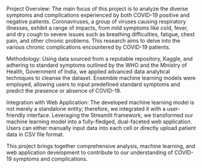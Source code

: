Project Overview:
The main focus of this project is to analyze the diverse symptoms and complications experienced by both COVID-19 positive and negative patients. Coronaviruses, a group of viruses causing respiratory illnesses, exhibit a range of impacts, from mild symptoms like cold, fever, and dry cough to severe issues such as breathing difficulties, fatigue, chest pain, and other chronic problems. This research aims to delve into the various chronic complications encountered by COVID-19 patients.

Methodology:
Using data sourced from a reputable repository, Kaggle, and adhering to standard symptoms outlined by the WHO and the Ministry of Health, Government of India, we applied advanced data analytical techniques to cleanse the dataset. Ensemble machine learning models were employed, allowing users to input predefined standard symptoms and predict the presence or absence of COVID-19.

Integration with Web Application:
The developed machine learning model is not merely a standalone entity; therefore, we integrated it with a user-friendly interface. Leveraging the Streamlit framework, we transformed our machine learning model into a fully-fledged, dual-faceted web application. Users can either manually input data into each cell or directly upload patient data in CSV file format.

This project brings together comprehensive analysis, machine learning, and web application development to contribute to our understanding of COVID-19 symptoms and complications.
